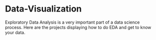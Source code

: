 # Data-Visualization

Exploratory Data Analysis is a very important part of a data science process. Here are the projects displaying how to do EDA and get to know your data.
